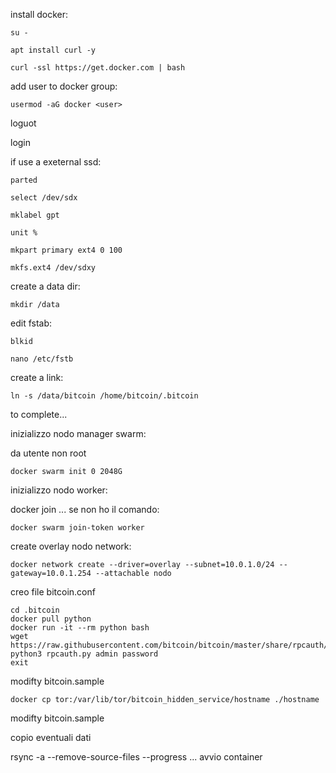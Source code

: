 install docker:

    su -

    apt install curl -y
    
    curl -ssl https://get.docker.com | bash

add user to docker group:

    usermod -aG docker <user>

loguot

login

if use a exeternal ssd:

    parted
    
    select /dev/sdx
    
    mklabel gpt

    unit %

    mkpart primary ext4 0 100

    mkfs.ext4 /dev/sdxy


create a data dir:

    mkdir /data

edit fstab:

    blkid

    nano /etc/fstb

create a link:

    ln -s /data/bitcoin /home/bitcoin/.bitcoin


to complete...

inizializzo nodo manager swarm:

da utente non root

    docker swarm init 0 2048G
inizializzo nodo worker:

docker join ... 
se non ho il comando:

    docker swarm join-token worker

create overlay nodo network:

    docker network create --driver=overlay --subnet=10.0.1.0/24 --gateway=10.0.1.254 --attachable nodo

creo file bitcoin.conf

    cd .bitcoin
    docker pull python
    docker run -it --rm python bash
    wget https://raw.githubusercontent.com/bitcoin/bitcoin/master/share/rpcauth/rpcauth.py
    python3 rpcauth.py admin password
    exit

modifty bitcoin.sample

    docker cp tor:/var/lib/tor/bitcoin_hidden_service/hostname ./hostname


modifty bitcoin.sample

copio eventuali dati

rsync -a --remove-source-files --progress ...
avvio container
